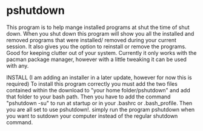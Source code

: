 # pshutdown
This program is to help mange installed programs at shut the time of shut down. When you shut
down this program will show you all the installed and removed programs that were installed/
removed during your current session. It also gives you the option to reinstall or remove the
programs. Good for keeping clutter out of your system. Currently it only works with the pacman
package manager, however with a little tweaking it can be used with any.

INSTALL
(I am adding an installer in a later update, however for now this is required)
To install this program correctly you must add the two files contained within the download
to "your home folder/pshutdown" and  add that folder to your bash path. Then you have to add
the command "pshutdown -su" to run at startup or in your .bashrc or .bash_profile. Then you
are all set to use pshutdown!. simply run the program pshutdown when you want to sutdown your
computer instead of the regular shutdown command.

